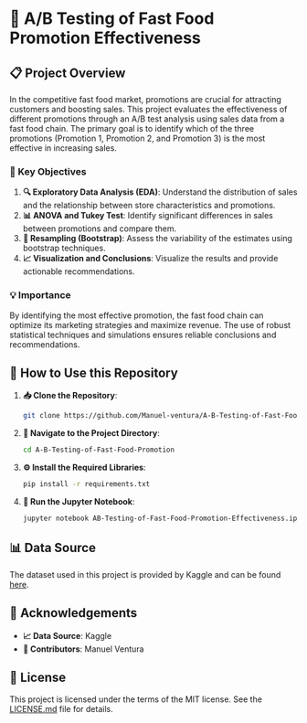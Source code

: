 # 🥡 A/B Testing of Fast Food Promotion Effectiveness

## 📋 Project Overview

In the competitive fast food market, promotions are crucial for attracting customers and boosting sales. This project evaluates the effectiveness of different promotions through an A/B test analysis using sales data from a fast food chain. The primary goal is to identify which of the three promotions (Promotion 1, Promotion 2, and Promotion 3) is the most effective in increasing sales.

### 🎯 Key Objectives

1. **🔍 Exploratory Data Analysis (EDA)**: Understand the distribution of sales and the relationship between store characteristics and promotions.
2. **📊 ANOVA and Tukey Test**: Identify significant differences in sales between promotions and compare them.
3. **🔄 Resampling (Bootstrap)**: Assess the variability of the estimates using bootstrap techniques.
4. **📈 Visualization and Conclusions**: Visualize the results and provide actionable recommendations.

### 💡 Importance

By identifying the most effective promotion, the fast food chain can optimize its marketing strategies and maximize revenue. The use of robust statistical techniques and simulations ensures reliable conclusions and recommendations.

## 🚀 How to Use this Repository

1. **📥 Clone the Repository**:
    ```sh
    git clone https://github.com/Manuel-ventura/A-B-Testing-of-Fast-Food-Promotion.git
    ```

2. **📂 Navigate to the Project Directory**:
    ```sh
    cd A-B-Testing-of-Fast-Food-Promotion
    ```

3. **⚙️ Install the Required Libraries**:
    ```sh
    pip install -r requirements.txt
    ```

4. **📗 Run the Jupyter Notebook**:
    ```sh
    jupyter notebook AB-Testing-of-Fast-Food-Promotion-Effectiveness.ipynb
    ```

## 📊 Data Source

The dataset used in this project is provided by Kaggle and can be found [here](https://www.kaggle.com/datasets/chebotinaa/fast-food-marketing-campaign-ab-test).

## 🙏 Acknowledgements

- **📈 Data Source**: Kaggle
- **👥 Contributors**: Manuel Ventura

## 📜 License

This project is licensed under the terms of the MIT license. See the [LICENSE.md](LICENSE.md) file for details.
